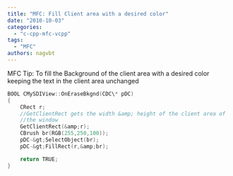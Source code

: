 ```yaml
---
title: "MFC: Fill Client area with a desired color"
date: "2010-10-03"
categories: 
  - "c-cpp-mfc-vcpp"
tags: 
  - "MFC"
authors: nagvbt
---
```


MFC Tip: To fill the Background of the client area with a desired color keeping the text in the client area unchanged

```c
BOOL CMySDIView::OnEraseBkgnd(CDC\* pDC)
{
    CRect r;
    //GetClientRect gets the width &amp; height of the client area of
    //the window
    GetClientRect(&amp;r);
    CBrush br(RGB(255,250,100));
    pDC-&gt;SelectObject(br);
    pDC-&gt;FillRect(r,&amp;br);

    return TRUE;
}
```
